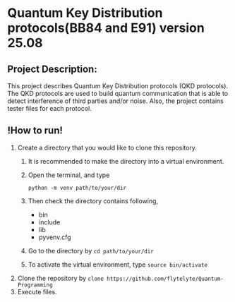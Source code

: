 # Quantum Key Distribution protocols(BB84 and E91) version 25.08

## Project Description:
  This project describes Quantum Key Distribution protocols (QKD protocols).
  The QKD protocols are used to build quantum communication that is able to detect interference of third parties and/or noise.
  Also, the project contains tester files for each protocol.

## !How to run!
  1. Create a directory that you would like to clone this repository.
      1. It is recommended to make the directory into a virtual environment.
      2. Open the terminal, and type
         
         `python -m venv path/to/your/dir`
          
      4. Then check the directory contains following,
         * bin
         * include
         * lib
         * pyvenv.cfg
      5. Go to the directory by
          `cd path/to/your/dir`
      7. To activate the virtual environment, type
         `source bin/activate`    
  3. Clone the repository by
     `clone https://github.com/flytelyte/Quantum-Programming`
  5. Execute files.
